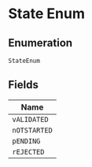 
# State Enum

## Enumeration

`StateEnum`

## Fields

| Name |
|  --- |
| `vALIDATED` |
| `nOTSTARTED` |
| `pENDING` |
| `rEJECTED` |

